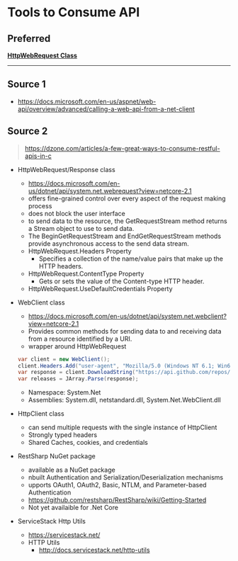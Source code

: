 # Tools to Consume API

## Preferred 
**[HttpWebRequest Class](https://docs.microsoft.com/en-us/dotnet/api/system.net.httpwebrequest?view=netcore-2.1)**

***

## Source 1
- https://docs.microsoft.com/en-us/aspnet/web-api/overview/advanced/calling-a-web-api-from-a-net-client

## Source 2
> https://dzone.com/articles/a-few-great-ways-to-consume-restful-apis-in-c
- HttpWebRequest/Response class
	- https://docs.microsoft.com/en-us/dotnet/api/system.net.webrequest?view=netcore-2.1
	- offers fine-grained control over every aspect of the request making process
	- does not block the user interface
	- to send data to the resource, the GetRequestStream method returns a Stream object to use to send data. 
	- The BeginGetRequestStream and EndGetRequestStream methods provide asynchronous access to the send data stream.
	- HttpWebRequest.Headers Property
		- Specifies a collection of the name/value pairs that make up the HTTP headers.
	- HttpWebRequest.ContentType Property
		- Gets or sets the value of the Content-type HTTP header.
	- HttpWebRequest.UseDefaultCredentials Property

- WebClient class
	- https://docs.microsoft.com/en-us/dotnet/api/system.net.webclient?view=netcore-2.1
	- Provides common methods for sending data to and receiving data from a resource identified by a URI.
	- wrapper around HttpWebRequest
	```cs
	var client = new WebClient();
	client.Headers.Add("user-agent", "Mozilla/5.0 (Windows NT 6.1; Win64; x64) AppleWebKit/537.36 (KHTML, like Gecko) Chrome/58.0.3029.110 Safari/537.36");
	var response = client.DownloadString("https://api.github.com/repos/restsharp/restsharp/releases");
	var releases = JArray.Parse(response);
	```
	- Namespace: System.Net
	- Assemblies: System.dll, netstandard.dll, System.Net.WebClient.dll


- HttpClient class
	- can send multiple requests with the single instance of HttpClient
	- Strongly typed headers
	- Shared Caches, cook­ies, and credentials
- RestSharp NuGet package
	- available as a NuGet package
	- nbuilt Authentication and Serialization/Deserialization mechanisms
	- upports OAuth1, OAuth2, Basic, NTLM, and Parameter-based Authentication
	- https://github.com/restsharp/RestSharp/wiki/Getting-Started
	- Not yet availaible for .Net Core
- ServiceStack Http Utils
	- https://servicestack.net/
	- HTTP Utils
		- http://docs.servicestack.net/http-utils
